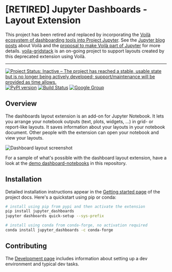 # [RETIRED] Jupyter Dashboards - Layout Extension

This project has been retired and replaced by incorporating the [Voilà ecosystem of dashboarding tools into Project Jupyter](https://github.com/voila-dashboards). See the [Jupyter blog](https://blog.jupyter.org/and-voil%C3%A0-f6a2c08a4a93) [posts](https://blog.jupyter.org/a-gallery-of-voil%C3%A0-examples-a2ce7ef99130?source=collection_home---6------10-----------------------) about Voilà and the [proposal to make Voilà part of Jupyter](https://github.com/jupyter/enhancement-proposals/blob/master/voila-incorporation/voila-incorporation.md) for more details. [voila-gridstack](https://github.com/voila-dashboards/voila-gridstack) is an on-going project to support layouts created by this deprecated extension using Voilà.

---

[![Project Status: Inactive – The project has reached a stable, usable state but is no longer being actively developed; support/maintenance will be provided as time allows.](https://www.repostatus.org/badges/latest/inactive.svg)](https://www.repostatus.org/#inactive)
[![PyPI version](https://badge.fury.io/py/jupyter_dashboards.svg)](https://badge.fury.io/py/jupyter_dashboards) [![Build Status](https://travis-ci.org/jupyter/dashboards.svg?branch=master)](https://travis-ci.org/jupyter/dashboards) [![Google Group](https://img.shields.io/badge/-Google%20Group-lightgrey.svg)](https://groups.google.com/forum/#!forum/jupyter)

## Overview

The dashboards layout extension is an add-on for Jupyter Notebook. It lets you
arrange your notebook outputs (text, plots, widgets, ...) in grid- or
report-like layouts. It saves information about your layouts in your notebook
document. Other people with the extension can open your notebook and view your
layouts.

![Dashboard layout screenshot](docs/source/_static/dashboards_intro.png)

For a sample of what's possible with the dashboard layout extension, have a look at the [demo dashboard-notebooks](etc/notebooks) in this repository.

## Installation

Detailed installation instructions appear in the [Getting started
page](http://jupyter-dashboards-layout.readthedocs.io/en/latest/getting-started.html)
of the project docs. Here's a quickstart using pip or conda:

```bash
# install using pip from pypi and then activate the extension
pip install jupyter_dashboards
jupyter dashboards quick-setup --sys-prefix

# install using conda from conda-forge, no activation required
conda install jupyter_dashboards -c conda-forge
```

## Contributing

The [Development
page](http://jupyter-dashboards-layout.readthedocs.io/en/latest/development.html)
includes information about setting up a dev environment and typical dev tasks.

